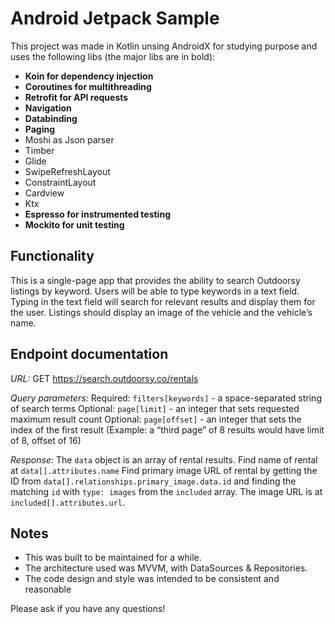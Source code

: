 # Android Jetpack Sample
This project was made in Kotlin unsing AndroidX for studying purpose and uses the following libs (the major libs are in bold):
- **Koin for dependency injection**
- **Coroutines for multithreading**
- **Retrofit for API requests**
- **Navigation**
- **Databinding**
- **Paging**
- Moshi as Json parser
- Timber
- Glide
- SwipeRefreshLayout
- ConstraintLayout
- Cardview
- Ktx
- **Espresso for instrumented testing**
- **Mockito for unit testing**

## Functionality
This is a single-page app that provides the ability to search Outdoorsy listings by keyword. Users will be able to type keywords in a text field. Typing in the text field will search for relevant results and display them for the user. Listings should display an image of the vehicle and the vehicle’s name.

## Endpoint documentation

*URL:*
GET https://search.outdoorsy.co/rentals

*Query parameters:*
Required: `filters[keywords]` - a space-separated string of search terms
Optional: `page[limit]` - an integer that sets requested maximum result count
Optional: `page[offset]` - an integer that sets the index of the first result
(Example: a “third page” of 8 results would have limit of 8, offset of 16)

*Response:*
The `data` object is an array of rental results.
Find name of rental at `data[].attributes.name`
Find primary image URL of rental by getting the ID from `data[].relationships.primary_image.data.id` and finding the matching `id` with `type: images` from the `included` array. The image URL is at `included[].attributes.url`.

## Notes
- This was built to be maintained for a while.
- The architecture used was MVVM, with DataSources & Repositories.
- The code design and style was intended to be consistent and reasonable

Please ask if you have any questions!
